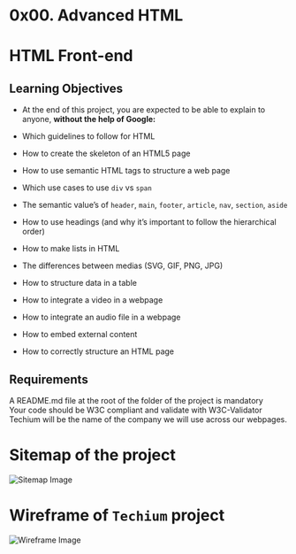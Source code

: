 # 0x00. Advanced HTML  

# HTML Front-end  

## Learning Objectives

- At the end of this project, you are expected to be able to explain to anyone, <b>without the help of Google:</b>

- Which guidelines to follow for HTML  
- How to create the skeleton of an HTML5 page  
- How to use semantic HTML tags to structure a web page  
- Which use cases to use `div` vs `span`  
- The semantic value’s of `header`, `main`, `footer`, `article`, `nav`, `section`, `aside`  
- How to use headings (and why it’s important to follow the hierarchical order)  
- How to make lists in HTML  
- The differences between medias (SVG, GIF, PNG, JPG)  
- How to structure data in a table  
- How to integrate a video in a webpage  
- How to integrate an audio file in a webpage  
- How to embed external content  
- How to correctly structure an HTML page  

## Requirements  
A README.md file at the root of the folder of the project is mandatory  
Your code should be W3C compliant and validate with W3C-Validator  
Techium will be the name of the company we will use across our webpages. 

# Sitemap of the project

![Sitemap Image](https://s3.amazonaws.com/alx-intranet.hbtn.io/uploads/medias/2020/4/4dec2ba9d84a0a55355b1c1e2de4c57854a2d35a.png?X-Amz-Algorithm=AWS4-HMAC-SHA256&X-Amz-Credential=AKIARDDGGGOUSBVO6H7D%2F20231009%2Fus-east-1%2Fs3%2Faws4_request&X-Amz-Date=20231009T133033Z&X-Amz-Expires=86400&X-Amz-SignedHeaders=host&X-Amz-Signature=8cd28620d6b8556f4c317431689faf8161d5e81c0e67cbb0f9ac2600c3069c69)

# Wireframe of `Techium` project
 ![Wireframe Image](https://s3.amazonaws.com/alx-intranet.hbtn.io/uploads/medias/2020/4/3e4f9e2b3cb73d1768229e086f5da35337be5c6c.png?X-Amz-Algorithm=AWS4-HMAC-SHA256&X-Amz-Credential=AKIARDDGGGOUSBVO6H7D%2F20231009%2Fus-east-1%2Fs3%2Faws4_request&X-Amz-Date=20231009T133033Z&X-Amz-Expires=86400&X-Amz-SignedHeaders=host&X-Amz-Signature=d4085434e71eb93fc96e87614e17d355feec7acb4c28c5fac5f27bf3ab18412f)
